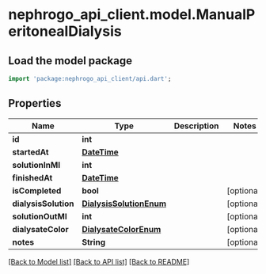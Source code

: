 # nephrogo_api_client.model.ManualPeritonealDialysis

## Load the model package
```dart
import 'package:nephrogo_api_client/api.dart';
```

## Properties
Name | Type | Description | Notes
------------ | ------------- | ------------- | -------------
**id** | **int** |  | 
**startedAt** | [**DateTime**](DateTime.md) |  | 
**solutionInMl** | **int** |  | 
**finishedAt** | [**DateTime**](DateTime.md) |  | 
**isCompleted** | **bool** |  | [optional] 
**dialysisSolution** | [**DialysisSolutionEnum**](DialysisSolutionEnum.md) |  | [optional] 
**solutionOutMl** | **int** |  | [optional] 
**dialysateColor** | [**DialysateColorEnum**](DialysateColorEnum.md) |  | [optional] 
**notes** | **String** |  | [optional] 

[[Back to Model list]](../README.md#documentation-for-models) [[Back to API list]](../README.md#documentation-for-api-endpoints) [[Back to README]](../README.md)


